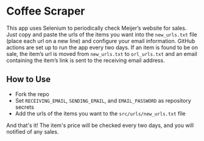 # Coffee Scraper
This app uses Selenium to periodically check Meijer’s website for sales. Just copy and paste the urls of the items you want into the `new_urls.txt` file (place each url on a new line) and configure your email information. GitHub actions are set up to run the app every two days. If an item is found to be on sale, the item’s url is moved from `new_urls.txt` to `orl_urls.txt` and an email containing the item’s link is sent to the receiving email address.

## How to Use
- Fork the repo
- Set `RECEIVING_EMAIL`, `SENDING_EMAIL`, and `EMAIL_PASSWORD` as repository secrets
- Add the urls of the items you want to the `src/urls/new_urls.txt` file

And that's it! The item's price will be checked every two days, and you will notified of any sales.
